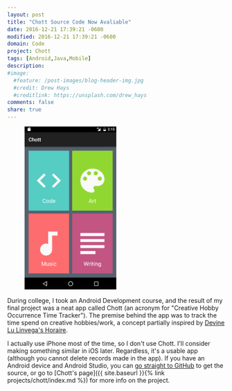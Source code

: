 ```yaml
---
layout: post
title: "Chott Source Code Now Avaliable"
date: 2016-12-21 17:39:21 -0600
modified: 2016-12-21 17:39:21 -0600
domain: Code
project: Chott
tags: [Android,Java,Mobile]
description:
#image:
  #feature: /post-images/blog-header-img.jpg
  #credit: Drew Hays
  #creditlink: https://unsplash.com/drew_hays
comments: false
share: true
---
```


<figure>
    <a href="/_images/project-images/chott/ChottCategorySelection.png" target="_blank">
	   <img src="/_images/project-images/chott/ChottCategorySelection.png" alt="" width="50%" height="50%">
    </a>
</figure>

During college, I took an Android Development course, and the result of my final project was a neat app called Chott (an acronym for "Creative Hobby Occurrence Time Tracker"). The premise behind the app was to track the time spend on creative hobbies/work, a concept partially inspired by [Devine Lu Linvega's Horaire](http://wiki.xxiivv.com/Horaire).

I actually use iPhone most of the time, so I don't use Chott. I'll consider making something similar in iOS later. Regardless, it's a usable app (although you cannot delete records made in the app). If you have an Android device and Android Studio, you can [go straight to GitHub](https://github.com/JISyed/CHOTT-Android-App) to get the source, or go to [Chott's page]({{ site.baseurl }}{% link projects/chott/index.md %}) for more info on the project.
